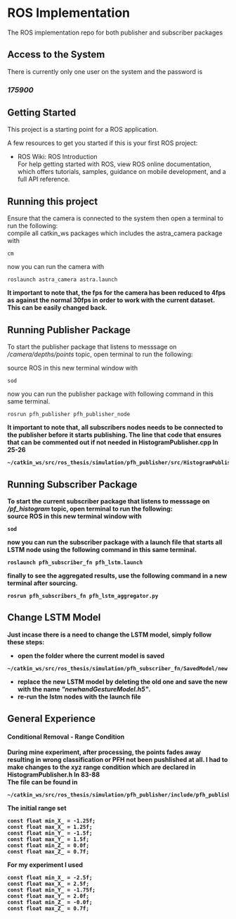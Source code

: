 # ROS Implementation
The ROS implementation repo for both publisher and subscriber packages


## Access to the System 
There is currently only one user on the system and the password is </br>
<h3><strong><i>175900</i></strong></h3>

## Getting Started 
This project is a starting point for a ROS application.

A few resources to get you started if this is your first ROS project:

* ROS Wiki: ROS Introduction </br>
For help getting started with ROS, view ROS online documentation, which offers tutorials, samples, guidance on mobile development, and a full API reference.

## Running this project
Ensure that the camera is connected to the system then open a terminal to run the following: 
</br>
compile all catkin_ws packages which includes the astra_camera package with
```
cm 
```
now you can run the camera with
```
roslaunch astra_camera astra.launch
```
<strong>It important to note that, the fps for the camera has been reduced to 4fps as against the normal 30fps in order to work with the current dataset. This can be easily changed back.</strong>
## Running Publisher Package
To start the publisher package that listens to messsage on <i>/camera/depths/points</i> topic, open terminal to run the following:</br>

source ROS in this new terminal window with
```
sod
```
now you can run the publisher package with following command in this same terminal.
```
rosrun pfh_publisher pfh_publisher_node
```
<strong>It important to note that, all subscribers nodes needs to be connected to the publisher before it starts publishing. The line that code that ensures that can be commented out if not needed in <strong>HistogramPublisher.cpp</strong> ln 25-26 </br>
```
~/catkin_ws/src/ros_thesis/simulation/pfh_publisher/src/HistogramPublisher.cpp
```

## Running Subscriber Package
To start the current subscriber package that listens to messsage on <i>/pf_histogram</i> topic, open terminal to run the following:</br>
source ROS in this new terminal window with
```
sod
```
now you can run the subscriber package with a launch file that starts all LSTM node using the following command in this same terminal.
```
roslaunch pfh_subscriber_fn pfh_lstm.launch
```
finally to see the aggregated results, use the following command in a new terminal after sourcing.
```
rosrun pfh_subscribers_fn pfh_lstm_aggregator.py
```

## Change LSTM Model 
Just incase there is a need to change the LSTM model, simply follow these steps:
* open the folder where the current model is saved
```
~/catkin_ws/src/ros_thesis/simulation/pfh_subscriber_fn/SavedModel/new
```
* replace the new LSTM model by deleting the old one and save the new with the name <strong><i>"newhandGestureModel.h5"</i></strong>. 
* re-run the lstm nodes with the launch file 

## General Experience

#### Conditional Removal - Range Condition
During mine experiment, after processing,  the points fades away resulting in wrong classification or PFH not been pushlished at all. I had to make changes to the xyz range condition which are declared in <strong>HistogramPublisher.h</strong> ln 83-88 </br>
The file can be found in 
```
~/catkin_ws/src/ros_thesis/simulation/pfh_publisher/include/pfh_publisher/HistogramPublisher.h
```
The initial range set 
```
const float min_X_ = -1.25f;
const float max_X_ = 1.25f;
const float min_Y_ = -1.5f;
const float max_Y_ = 1.5f;
const float min_Z_ = 0.0f;
const float max_Z_ = 0.7f;
```
For my experiment I used
```
const float min_X_ = -2.5f;
const float max_X_ = 2.5f;
const float min_Y_ = -1.75f;
const float max_Y_ = 2.0f;
const float min_Z_ = -0.0f;
const float max_Z_ = 0.7f;
```
